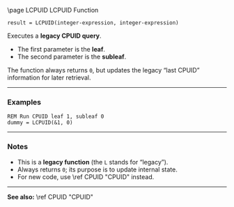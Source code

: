 \page LCPUID LCPUID Function

```basic
result = LCPUID(integer-expression, integer-expression)
```

Executes a **legacy CPUID query**.

* The first parameter is the **leaf**.
* The second parameter is the **subleaf**.

The function always returns `0`, but updates the legacy “last CPUID” information for later retrieval.

---

### Examples

```basic
REM Run CPUID leaf 1, subleaf 0
dummy = LCPUID(&1, 0)
```

---

### Notes

* This is a **legacy function** (the `L` stands for “legacy”).
* Always returns `0`; its purpose is to update internal state.
* For new code, use \ref CPUID "CPUID" instead.

---

**See also:**
\ref CPUID "CPUID"
